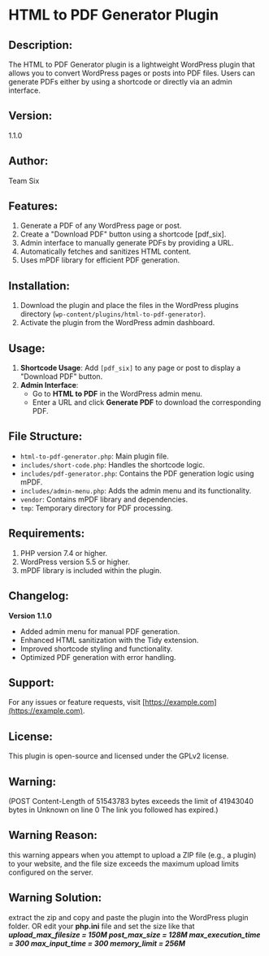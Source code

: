 
HTML to PDF Generator Plugin
============================

Description:
-------------
The HTML to PDF Generator plugin is a lightweight WordPress plugin that allows you to convert WordPress pages or posts into PDF files. Users can generate PDFs either by using a shortcode or directly via an admin interface.

Version:
---------
1.1.0

Author:
--------
Team Six

Features:
----------
1. Generate a PDF of any WordPress page or post.
2. Create a "Download PDF" button using a shortcode [pdf_six].
3. Admin interface to manually generate PDFs by providing a URL.
4. Automatically fetches and sanitizes HTML content.
5. Uses mPDF library for efficient PDF generation.

Installation:
--------------
1. Download the plugin and place the files in the WordPress plugins directory (`wp-content/plugins/html-to-pdf-generator`).
2. Activate the plugin from the WordPress admin dashboard.

Usage:
-------
1. **Shortcode Usage**: Add `[pdf_six]` to any page or post to display a "Download PDF" button.
2. **Admin Interface**:
   - Go to **HTML to PDF** in the WordPress admin menu.
   - Enter a URL and click **Generate PDF** to download the corresponding PDF.

File Structure:
----------------
- `html-to-pdf-generator.php`: Main plugin file.
- `includes/short-code.php`: Handles the shortcode logic.
- `includes/pdf-generator.php`: Contains the PDF generation logic using mPDF.
- `includes/admin-menu.php`: Adds the admin menu and its functionality.
- `vendor`: Contains mPDF library and dependencies.
- `tmp`: Temporary directory for PDF processing.

Requirements:
--------------
1. PHP version 7.4 or higher.
2. WordPress version 5.5 or higher.
3. mPDF library is included within the plugin.

Changelog:
-----------
**Version 1.1.0**
- Added admin menu for manual PDF generation.
- Enhanced HTML sanitization with the Tidy extension.
- Improved shortcode styling and functionality.
- Optimized PDF generation with error handling.

Support:
---------
For any issues or feature requests, visit [https://example.com](https://example.com).

License:
---------
This plugin is open-source and licensed under the GPLv2 license.

Warning: 
---------
(POST Content-Length of 51543783 bytes exceeds the limit of 41943040 bytes in Unknown on line 0
The link you followed has expired.)

Warning Reason: 
---------------
this warning appears when you attempt to upload a ZIP file (e.g., a plugin) to your website, and the file size exceeds the maximum upload limits configured on the server.

Warning Solution: 
-----------------
extract the zip and copy and paste the plugin into the WordPress plugin folder. OR edit your **php.ini** file and set the size like that 
_**upload_max_filesize = 150M
post_max_size = 128M
max_execution_time = 300
max_input_time = 300
memory_limit = 256M**_
